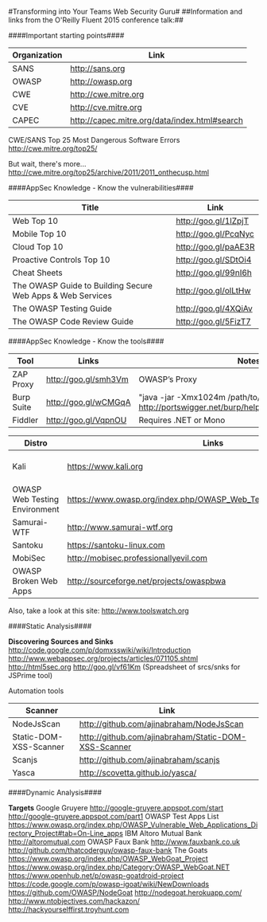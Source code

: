 #Transforming into Your Teams Web Security Guru#
##Information and links from the O'Reilly Fluent 2015 conference talk:##

####Important starting points####

Organization | Link
------------ | ----
SANS | http://sans.org
OWASP | http://owasp.org
CWE | http://cwe.mitre.org
CVE | http://cve.mitre.org
CAPEC | http://capec.mitre.org/data/index.html#search

CWE/SANS Top 25 Most Dangerous Software Errors
http://cwe.mitre.org/top25/

But wait, there's more...
http://cwe.mitre.org/top25/archive/2011/2011_onthecusp.html


####AppSec Knowledge - Know the vulnerabilities####

Title	| Link
----- | ----
Web Top 10 | http://goo.gl/1lZpjT
Mobile Top 10 | http://goo.gl/PcqNyc
Cloud Top 10 | http://goo.gl/paAE3R
Proactive Controls Top 10 | http://goo.gl/SDtOi4
Cheat Sheets | http://goo.gl/99nI6h
The OWASP Guide to Building Secure Web Apps & Web Services | http://goo.gl/olLtHw
The OWASP Testing Guide | http://goo.gl/4XQiAv
The OWASP Code Review Guide | http://goo.gl/5FizT7


####AppSec Knowledge - Know the tools####

Tool | Links | Notes
---- | ----- | -----
ZAP Proxy | http://goo.gl/smh3Vm | OWASP’s Proxy
Burp Suite | http://goo.gl/wCMGqA | "java -jar -Xmx1024m /path/to/burp.jar http://portswigger.net/burp/help/suite_gettingstarted.html"
Fiddler | http://goo.gl/VqpnOU | Requires .NET or Mono

Distro | Links | Notes
------ | ----- | -----
Kali | https://www.kali.org | "General Security Testing   See also:  http://www.blackmoreops.com"
OWASP Web Testing Environment | https://www.owasp.org/index.php/OWASP_Web_Testing_Environment_Project | OWASP specific, mainly contains OWASP toolss
Samurai-WTF | http://www.samurai-wtf.org | Web Security Testing
Santoku | https://santoku-linux.com | Mobile Security Testing
MobiSec | http://mobisec.professionallyevil.com | Mobile Security Testing
OWASP Broken Web Apps | http://sourceforge.net/projects/owaspbwa | Set of vulnerable apps

Also, take a look at this site:	http://www.toolswatch.org


####Static Analysis####

__Discovering Sources and Sinks__
http://code.google.com/p/domxsswiki/wiki/Introduction
http://www.webappsec.org/projects/articles/071105.shtml
http://html5sec.org
http://goo.gl/vf61Km		(Spreadsheet of srcs/snks for JSPrime tool)

Automation tools

Scanner | Link
------- | ----
NodeJsScan | http://github.com/ajinabraham/NodeJsScan
Static-DOM-XSS-Scanner | http://github.com/ajinabraham/Static-DOM-XSS-Scanner
Scanjs | http://github.com/ajinabraham/scanjs
Yasca | http://scovetta.github.io/yasca/


####Dynamic Analysis####

__Targets__
Google Gruyere
http://google-gruyere.appspot.com/start
http://google-gruyere.appspot.com/part1
OWASP Test Apps List
https://www.owasp.org/index.php/OWASP_Vulnerable_Web_Applications_Directory_Project#tab=On-Line_apps
IBM Altoro Mutual Bank
http://altoromutual.com
OWASP Faux Bank
http://www.fauxbank.co.uk
http://github.com/thatcoderguy/owasp-faux-bank
The Goats
https://www.owasp.org/index.php/OWASP_WebGoat_Project
https://www.owasp.org/index.php/Category:OWASP_WebGoat.NET
https://www.openhub.net/p/owasp-goatdroid-project
https://code.google.com/p/owasp-igoat/wiki/NewDownloads
https://github.com/OWASP/NodeGoat
http://nodegoat.herokuapp.com/
http://www.ntobjectives.com/hackazon/
http://hackyourselffirst.troyhunt.com

